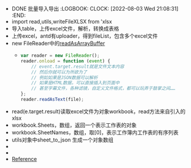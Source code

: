 - DONE 批量导入导出
  :LOGBOOK:
  CLOCK: [2022-08-03 Wed 21:08:31]
  :END:
- import read,utils,writeFileXLSX from 'xlsx
- 导入table，上传excel文件，解析，转换成表格
- 上传excel，antd有uploader，得到fileList，包含多个excel文件
- new FileReader中的[readAsArrayBuffer](https://developer.mozilla.org/zh-CN/docs/Web/API/FileReader/readAsArrayBuffer)
	- ```js
	  var reader = new FileReader();
	  reader.onload = function (event) {
	      // event.target.result就是文件文本内容
	      // 然后你就可以为所欲为了
	      // 例如如果是JSON数据可以解析
	      // 如果是HTML数据，可以直接插入到页面中
	      // 甚至字幕文件，各种滤镜，自定义文件格式，都可以玩弄于鼓掌之间……
	  };
	  reader.readAsText(file);
	  ```
- read(e.target.result)读取excel文件为对象workbook，read方法来自引入的xlsx
- workbook.Sheets，数组，返回一个表示工作表的对象
- workbook.SheetNames，数组，取[0]，表示工作簿内工作表的有序列表
- utils对象中sheet_to_json  生成一个对象数组
-
-
- [Reference](https://blog.csdn.net/weixin_44198965/article/details/122341689)